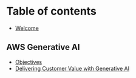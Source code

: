 # Table of contents

* [Welcome](README.md)

## AWS Generative AI

* [Objectives](aws-generative-ai/objectives.md)
* [Delivering Customer Value with Generative AI](aws-generative-ai/delivering-customer-value-with-generative-ai.md)
